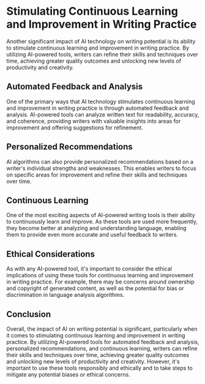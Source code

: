 Stimulating Continuous Learning and Improvement in Writing Practice
=====================================================================================================================

Another significant impact of AI technology on writing potential is its ability to stimulate continuous learning and improvement in writing practice. By utilizing AI-powered tools, writers can refine their skills and techniques over time, achieving greater quality outcomes and unlocking new levels of productivity and creativity.

Automated Feedback and Analysis
-------------------------------

One of the primary ways that AI technology stimulates continuous learning and improvement in writing practice is through automated feedback and analysis. AI-powered tools can analyze written text for readability, accuracy, and coherence, providing writers with valuable insights into areas for improvement and offering suggestions for refinement.

Personalized Recommendations
----------------------------

AI algorithms can also provide personalized recommendations based on a writer's individual strengths and weaknesses. This enables writers to focus on specific areas for improvement and refine their skills and techniques over time.

Continuous Learning
-------------------

One of the most exciting aspects of AI-powered writing tools is their ability to continuously learn and improve. As these tools are used more frequently, they become better at analyzing and understanding language, enabling them to provide even more accurate and useful feedback to writers.

Ethical Considerations
----------------------

As with any AI-powered tool, it's important to consider the ethical implications of using these tools for continuous learning and improvement in writing practice. For example, there may be concerns around ownership and copyright of generated content, as well as the potential for bias or discrimination in language analysis algorithms.

Conclusion
----------

Overall, the impact of AI on writing potential is significant, particularly when it comes to stimulating continuous learning and improvement in writing practice. By utilizing AI-powered tools for automated feedback and analysis, personalized recommendations, and continuous learning, writers can refine their skills and techniques over time, achieving greater quality outcomes and unlocking new levels of productivity and creativity. However, it's important to use these tools responsibly and ethically and to take steps to mitigate any potential biases or ethical concerns.

